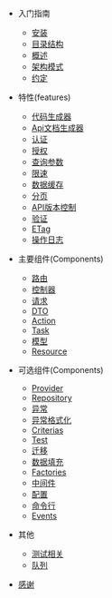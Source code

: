 * 入门指南
    * [安装](getting-started/installation.md ':include')
    * [目录结构](getting-started/directory.md ':include')
    * [概述](getting-started/overview.md ':include')
    * [架构模式](getting-started/structure.md ':include')
    * [约定](getting-started/convention.md ':include')

* 特性(features)
    * [代码生成器](features/code-generator.md ':include')
    * [Api文档生成器](features/api-docs-generator.md ':include')
    * [认证](features/authentication.md ':include')
    * [授权](features/authorization.md ':include')
    * [查询参数](features/query-parameters.md ':include')
    * [限速](features/rate-limiting.md ':include')
    * [数据缓存](features/data-caching.md ':include')
    * [分页](features/pagination.md ':include')
    * [API版本控制](features/versioning.md ':include')
    * [验证](features/validation.md ':include')
    * [ETag](features/etag.md ':include')
    * [操作日志](features/active-log.md ':include')
    
* 主要组件(Components)
    * [路由](components/main/routes.md ':include')
    * [控制器](components/main/controller.md ':include')
    * [请求](components/main/request.md ':include')
    * [DTO](components/main/dto.md ':include')
    * [Action](components/main/action.md ':include')
    * [Task](components/main/task.md ':include')
    * [模型](components/main/model.md ':include')
    * [Resource](components/main/resource.md ':include')
    
* 可选组件(Components)
     * [Provider](components/optional/provider.md ':include')
     * [Repository](components/optional/repository.md ':include')
     * [异常](components/optional/exception.md ':include')
     * [异常格式化](components/optional/exception-formatter.md ':include')
     * [Criterias](components/optional/criterias.md ':include')
     * [Test](components/optional/test.md ':include')
     * [迁移](components/optional/migration.md ':include')
     * [数据填充](components/optional/seeder.md ':include')
     * [Factories](components/optional/factorie.md ':include')
     * [中间件](components/optional/middleware.md ':include')
     * [配置](components/optional/config.md ':include')
     * [命令行](components/optional/command.md ':include')
     * [Events](components/optional/event.md ':include')
     
 
* 其他
    * [测试相关](other/test.md ':include')
    * [队列](other/queue.md ':include')
    
* [感谢](other/thank.md)
